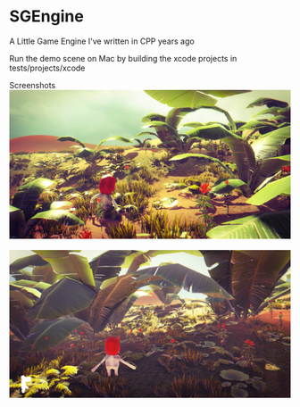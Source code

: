 # SGEngine
A Little Game Engine I've written in CPP years ago

Run the demo scene on Mac by building the xcode projects in tests/projects/xcode


Screenshots<br/>
![Alt text](meta/sc_1.png?raw=true "Sakura")<br/><br/>
![Alt text](meta/sc_2.png?raw=true "Sakura")<br/><br/>
